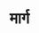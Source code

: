 ---
title: मार्ग

type: chapter
position: 11

parent:
  type: book

children:
  type: sutra
  count: 38

---